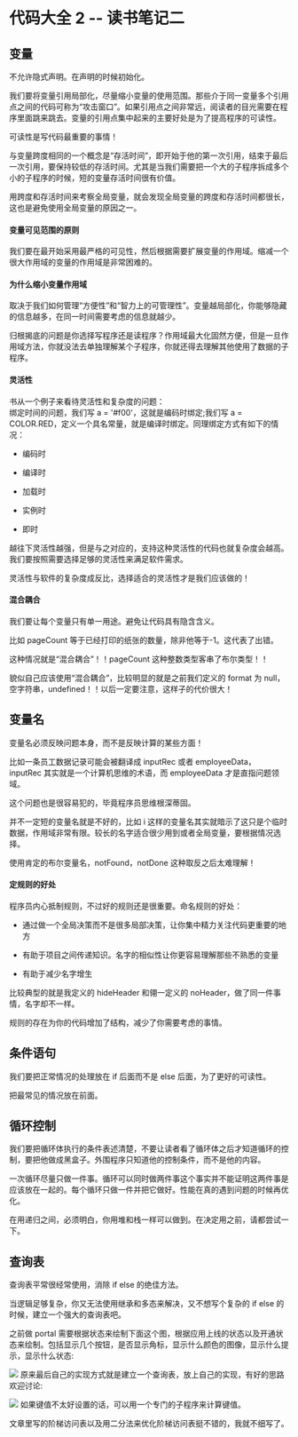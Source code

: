 # 代码大全 2 -- 读书笔记二

<a name="ae6e49b4"></a>

## [](#变量)变量

不允许隐式声明。在声明的时候初始化。

我们要将变量引用局部化，尽量缩小变量的使用范围。那些介于同一变量多个引用点之间的代码可称为“攻击窗口”。如果引用点之间非常远，阅读者的目光需要在程序里面跳来跳去。变量的引用点集中起来的主要好处是为了提高程序的可读性。

可读性是写代码最重要的事情！

与变量跨度相同的一个概念是“存活时间”，即开始于他的第一次引用，结束于最后一次引用，要保持较低的存活时间。尤其是当我们需要把一个大的子程序拆成多个小的子程序的时候，短的变量存活时间很有价值。

用跨度和存活时间来考察全局变量，就会发现全局变量的跨度和存活时间都很长，这也是避免使用全局变量的原因之一。

<a name="c4010839"></a>

#### [](#变量可见范围的原则)变量可见范围的原则

我们要在最开始采用最严格的可见性，然后根据需要扩展变量的作用域。缩减一个很大作用域的变量的作用域是非常困难的。

<a name="313fb48a"></a>

#### [](#为什么缩小变量作用域)为什么缩小变量作用域

取决于我们如何管理“方便性”和“智力上的可管理性”。变量越局部化，你能够隐藏的信息越多，在同一时间需要考虑的信息就越少。

归根揭底的问题是你选择写程序还是读程序？作用域最大化固然方便，但是一旦作用域方法，你就没法去单独理解某个子程序，你就还得去理解其他使用了数据的子程序。

<a name="323bd2e1"></a>

#### [](#灵活性)灵活性

书从一个例子来看待灵活性和复杂度的问题：<br />绑定时间的问题，我们写 a = '#f00'，这就是编码时绑定;我们写 a = COLOR.RED，定义一个具名常量，就是编译时绑定。同理绑定方式有如下的情况：

- 编码时

- 编译时

- 加载时

- 实例时

- 即时

越往下灵活性越强，但是与之对应的，支持这种灵活性的代码也就复杂度会越高。我们要按照需要选择足够的灵活性来满足软件需求。

灵活性与软件的复杂度成反比，选择适合的灵活性才是我们应该做的！

<a name="a5f4c22d"></a>

#### [](#混合耦合)混合耦合

我们要让每个变量只有单一用途。避免让代码具有隐含含义。

比如 pageCount 等于已经打印的纸张的数量，除非他等于-1。这代表了出错。

这种情况就是“混合耦合”！！pageCount 这种整数类型客串了布尔类型！！

貌似自己应该使用“混合耦合”，比较明显的就是之前我们定义的 format 为 null，空字符串，undefined！！以后一定要注意，这样子的代价很大！

<a name="11386f27"></a>

## [](#变量名)变量名

变量名必须反映问题本身，而不是反映计算的某些方面！

比如一条员工数据记录可能会被翻译成 inputRec 或者 employeeData， inputRec 其实就是一个计算机思维的术语，而 employeeData 才是直指问题领域。

这个问题也是很容易犯的，毕竟程序员思维根深蒂固。

并不一定短的变量名就是不好的，比如 i 这样的变量名其实就暗示了这只是个临时数据，作用域非常有限。较长的名字适合很少用到或者全局变量，要根据情况选择。

使用肯定的布尔变量名，notFound，notDone 这种取反之后太难理解！

<a name="d01ed6a0"></a>

#### [](#定规则的好处)定规则的好处

程序员内心抵制规则，不过好的规则还是很重要。命名规则的好处：

- 通过做一个全局决策而不是很多局部决策，让你集中精力关注代码更重要的地方

- 有助于项目之间传递知识。名字的相似性让你更容易理解那些不熟悉的变量

- 有助于减少名字增生

比较典型的就是我定义的 hideHeader 和翎一定义的 noHeader，做了同一件事情，名字却不一样。

规则的存在为你的代码增加了结构，减少了你需要考虑的事情。

<a name="7232c4e7"></a>

## [](#条件语句)条件语句

我们要把正常情况的处理放在 if 后面而不是 else 后面，为了更好的可读性。

把最常见的情况放在前面。

<a name="df242770"></a>

## [](#循环控制)循环控制

我们要把循环体执行的条件表述清楚，不要让读者看了循环体之后才知道循环的控制，要把他做成黑盒子。外围程序只知道他的控制条件，而不是他的内容。

一次循环尽量只做一件事。循环可以同时做两件事这个事实并不能证明这两件事是应该放在一起的。每个循环只做一件并把它做好。性能在真的遇到问题的时候再优化。

在用递归之间，必须明白，你用堆和栈一样可以做到。在决定用之前，请都尝试一下。

<a name="fe40f98b"></a>

## [](#查询表)查询表

查询表平常很经常使用，消除 if else 的绝佳方法。

当逻辑足够复杂，你又无法使用继承和多态来解决，又不想写个复杂的 if else 的时候，建立一个强大的查询表吧。

之前做 portal 需要根据状态来绘制下面这个图，根据应用上线的状态以及开通状态来绘制。包括显示几个按钮，是否显示角标，显示什么颜色的图像，显示什么提示，显示什么状态:

![](https://cdn.yuque.com/lark/2018/png/b6883221-98ab-40a6-a994-c34f25f3c440.png#width=593)
原来最后自己的实现方式就是建立一个查询表，放上自己的实现，有好的思路欢迎讨论:

![](https://cdn.yuque.com/lark/2018/png/20c539c7-2c97-4a4b-88a5-0fed85dc888a.png#width=547)
如果键值不太好设置的话，可以用一个专门的子程序来计算键值。

文章里写的阶梯访问表以及用二分法来优化阶梯访问表挺不错的，我就不细写了。
